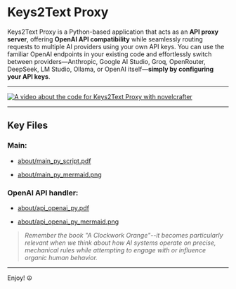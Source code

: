 # Keys2Text Proxy

Keys2Text Proxy is a Python-based application that acts as an **API proxy server**, 
offering **OpenAI API compatibility** while seamlessly routing requests to multiple 
AI providers using your own API keys. You can use the familiar OpenAI endpoints in your 
existing code and effortlessly switch between providers—Anthropic, Google AI Studio, Groq, 
OpenRouter, DeepSeek, LM Studio, Ollama, or OpenAI itself—**simply by configuring your API keys**.

---

[![A video about the code for Keys2Text Proxy with novelcrafter](https://img.youtube.com/vi/0LWMNBauqHA/0.jpg)](https://www.youtube.com/live/0LWMNBauqHA)

---

## Key Files

### Main:

- [about/main_py_script.pdf](about/main_py_script.pdf)

- [about/main_py_mermaid.png](about/main_py_mermaid.png)

### OpenAI API handler:

- [about/api_openai_py.pdf](about/api_openai_py.pdf)

- [about/api_openai_py_mermaid.png](about/api_openai_py_mermaid.png)


> *Remember the book "A Clockwork Orange"--it becomes particularly relevant when we think about how AI systems operate on precise, mechanical rules while attempting to engage with or influence organic human behavior.*

---

Enjoy! ☮️
